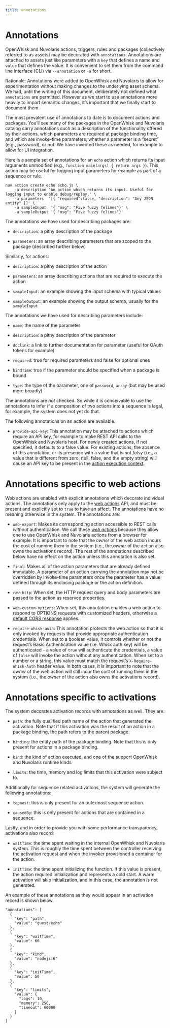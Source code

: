 ```yaml
---
title: annotations
---
```

# Annotations

OpenWhisk and Nuvolaris actions, triggers, rules and packages
(collectively referred to as assets) may be decorated with
`annotations`. Annotations are attached to assets just like parameters
with a `key` that defines a name and `value` that defines the value. It
is convenient to set them from the command line interface (CLI) via
`--annotation` or `-a` for short.

Rationale: Annotations were added to OpenWhisk and Nuvolaris to allow
for experimentation without making changes to the underlying asset
schema. We had, until the writing of this document, deliberately not
defined what `annotations` are permitted. However as we start to use
annotations more heavily to impart semantic changes, it’s important that
we finally start to document them.

The most prevalent use of annotations to date is to document actions and
packages. You’ll see many of the packages in the OpenWhisk and Nuvolaris
catalog carry annotations such as a description of the functionality
offered by their actions, which parameters are required at package
binding time, and which are invoke-time parameters, whether a parameter
is a “secret” (e.g., password), or not. We have invented these as
needed, for example to allow for UI integration.

Here is a sample set of annotations for an `echo` action which returns
its input arguments unmodified (e.g.,
`function main(args) { return args }`). This action may be useful for
logging input parameters for example as part of a sequence or rule.

    nuv action create echo echo.js \
        -a description 'An action which returns its input. Useful for logging input to enable debug/replay.' \
        -a parameters  '[{ "required":false, "description": "Any JSON entity" }]' \
        -a sampleInput  '{ "msg": "Five fuzzy felines"}' \
        -a sampleOutput '{ "msg": "Five fuzzy felines"}'

The annotations we have used for describing packages are:

- `description`: a pithy description of the package

- `parameters`: an array describing parameters that are scoped to the
    package (described further below)

Similarly, for actions:

- `description`: a pithy description of the action

- `parameters`: an array describing actions that are required to
    execute the action

- `sampleInput`: an example showing the input schema with typical
    values

- `sampleOutput`: an example showing the output schema, usually for
    the `sampleInput`

The annotations we have used for describing parameters include:

- `name`: the name of the parameter

- `description`: a pithy description of the parameter

- `doclink`: a link to further documentation for parameter (useful for
    OAuth tokens for example)

- `required`: true for required parameters and false for optional ones

- `bindTime`: true if the parameter should be specified when a package
    is bound

- `type`: the type of the parameter, one of `password`, `array` (but
    may be used more broadly)

The annotations are *not* checked. So while it is conceivable to use the
annotations to infer if a composition of two actions into a sequence is
legal, for example, the system does not yet do that.

The following annotations on an action are available.

- `provide-api-key`: This annotation may be attached to actions which
    require an API key, for example to make REST API calls to the
    OpenWhisk and Nuvolaris host. For newly created actions, if not
    specified, it defaults to a false value. For existing actions, the
    absence of this annotation, or its presence with a value that is not
    *falsy* (i.e., a value that is different from zero, null, false, and
    the empty string) will cause an API key to be present in the [action
    execution
    context](#actions.adoc#accessing-action-metadata-within-the-action-body).

# Annotations specific to web actions

Web actions are enabled with explicit annotations which decorate
individual actions. The annotations only apply to the [web
actions](#webactions.adoc) API, and must be present and explicitly set
to `true` to have an affect. The annotations have no meaning otherwise
in the system. The annotations are:

- `web-export`: Makes its corresponding action accessible to REST
    calls *without* authentication. We call these [*web
    actions*](#webactions.adoc) because they allow one to use OpenWhisk
    and Nuvolaris actions from a browser for example. It is important to
    note that the *owner* of the web action incurs the cost of running
    them in the system (i.e., the *owner* of the action also owns the
    activations record). The rest of the annotations described below
    have no effect on the action unless this annotation is also set.

- `final`: Makes all of the action parameters that are already defined
    immutable. A parameter of an action carrying the annotation may not
    be overridden by invoke-time parameters once the parameter has a
    value defined through its enclosing package or the action
    definition.

- `raw-http`: When set, the HTTP request query and body parameters are
    passed to the action as reserved properties.

- `web-custom-options`: When set, this annotation enables a web action
    to respond to OPTIONS requests with customized headers, otherwise a
    [default CORS response](#webactions.adoc#options-requests) applies.

- `require-whisk-auth`: This annotation protects the web action so
    that it is only invoked by requests that provide appropriate
    authentication credentials. When set to a boolean value, it controls
    whether or not the request’s Basic Authentication value (i.e. Whisk
    auth key) will be authenticated - a value of `true` will
    authenticate the credentials, a value of `false` will invoke the
    action without any authentication. When set to a number or a string,
    this value must match the request’s `X-Require-Whisk-Auth` header
    value. In both cases, it is important to note that the *owner* of
    the web action will still incur the cost of running them in the
    system (i.e., the *owner* of the action also owns the activations
    record).

# Annotations specific to activations

The system decorates activation records with annotations as well. They
are:

- `path`: the fully qualified path name of the action that generated
    the activation. Note that if this activation was the result of an
    action in a package binding, the path refers to the parent package.

- `binding`: the entity path of the package binding. Note that this is
    only present for actions in a package binding.

- `kind`: the kind of action executed, and one of the support
    OpenWhisk and Nuvolaris runtime kinds.

- `limits`: the time, memory and log limits that this activation were
    subject to.

Additionally for sequence related activations, the system will generate
the following annotations:

- `topmost`: this is only present for an outermost sequence action.

- `causedBy`: this is only present for actions that are contained in a
    sequence.

Lastly, and in order to provide you with some performance transparency,
activations also record:

- `waitTime`: the time spent waiting in the internal OpenWhisk and
    Nuvolaris system. This is roughly the time spent between the
    controller receiving the activation request and when the invoker
    provisioned a container for the action.

- `initTime`: the time spent initializing the function. If this value
    is present, the action required initialization and represents a cold
    start. A warm activation will skip initialization, and in this case,
    the annotation is not generated.

An example of these annotations as they would appear in an activation
record is shown below.

    "annotations": [
      {
        "key": "path",
        "value": "guest/echo"
      },
      {
        "key": "waitTime",
        "value": 66
      },
      {
        "key": "kind",
        "value": "nodejs:6"
      },
      {
        "key": "initTime",
        "value": 50
      },
      {
        "key": "limits",
        "value": {
          "logs": 10,
          "memory": 256,
          "timeout": 60000
        }
      }
    ]
